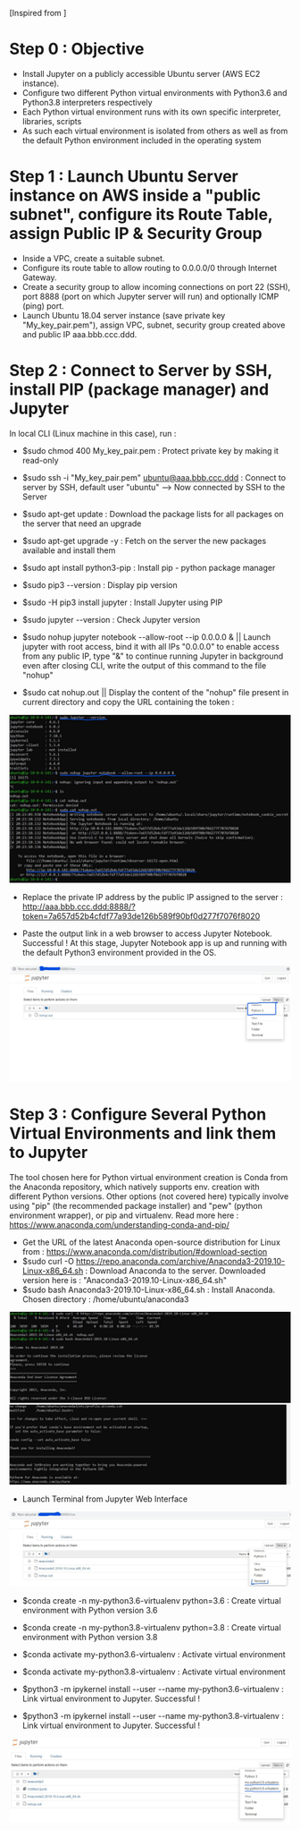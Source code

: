 [Inspired from ]

# Step 0 : Objective
- Install Jupyter on a publicly accessible Ubuntu server (AWS EC2 instance).
- Configure two different Python virtual environments with Python3.6 and Python3.8 interpreters respectively
- Each Python virtual environment runs with its own specific interpreter, libraries, scripts
- As such each virtual environment is isolated from others as well as from the default Python environment included in the operating system

# Step 1 : Launch Ubuntu Server instance on AWS inside a "public subnet", configure its Route Table, assign Public IP & Security Group
- Inside a VPC, create a suitable subnet.
- Configure its route table to allow routing to 0.0.0.0/0 through Internet Gateway.
- Create a security group to allow incoming connections on port 22 (SSH), port 8888 (port on which Jupyter server will run) and optionally ICMP (ping) port.
- Launch Ubuntu 18.04 server instance (save private key "My_key_pair.pem"), assign VPC, subnet, security group created above and public IP aaa.bbb.ccc.ddd.

# Step 2 : Connect to Server by SSH, install PIP (package manager) and Jupyter
In local CLI (Linux machine in this case), run :
- $sudo chmod 400 My_key_pair.pem : Protect private key by making it read-only
- $sudo ssh -i "My_key_pair.pem" ubuntu@aaa.bbb.ccc.ddd  :  Connect to server by SSH, default user "ubuntu" --> Now connected by SSH to the Server
- $sudo apt-get update : Download the package lists for all packages on the server that need an upgrade
- $sudo apt-get upgrade -y : Fetch on the server the new packages available and install them 

- $sudo apt install python3-pip : Install pip - python package manager
- $sudo pip3 --version    : Display pip version
- $sudo -H pip3 install jupyter  : Install Jupyter using PIP
- $sudo jupyter --version  : Check Jupyter version
- $sudo nohup jupyter notebook --allow-root --ip 0.0.0.0 &  || Launch jupyter with root access, bind it with all IPs "0.0.0.0" to enable access from any public IP, type "&" to continue running Jupyter in background even after closing CLI, write the output of this command to the file "nohup"
- $sudo cat nohup.out  || Display the content of the "nohup" file present in current directory and copy the URL containing the token : 
<img src="./nohup.out.jpg">

- Replace the private IP address by the public IP assigned to the server : http://aaa.bbb.ccc.ddd:8888/?token=7a657d52b4cfdf77a93de126b589f90bf0d277f7076f8020

- Paste the output link in a web browser to access Jupyter Notebook. Successful ! At this stage, Jupyter Notebook app is up and running with the default Python3 environment 
  provided in the OS.
<img src="./jupyter-notebook-ok.jpg">
 
# Step 3 : Configure Several Python Virtual Environments and link them to Jupyter

The tool chosen here for Python virtual environment creation is Conda from the Anaconda repository, which natively supports env. creation with different Python versions.
Other options (not covered here) typically involve using "pip" (the recommended package installer) and "pew" (python environment wrapper), or pip and virtualenv. 
Read more here : https://www.anaconda.com/understanding-conda-and-pip/

- Get the URL of the latest Anaconda open-source distribution for Linux from : https://www.anaconda.com/distribution/#download-section 
- $sudo curl -O https://repo.anaconda.com/archive/Anaconda3-2019.10-Linux-x86_64.sh  : Download Anaconda to the server. Downloaded version here is : "Anaconda3-2019.10-Linux-x86_64.sh"
- $sudo bash Anaconda3-2019.10-Linux-x86_64.sh  : Install Anaconda. Chosen directory : /home/ubuntu/anaconda3
<img src="./anaconda-installed-1.jpg">
<img src="./anaconda-installed-2.jpg">

- Launch Terminal from Jupyter Web Interface

<img src="./terminal-from-web-int.jpg">

- $conda create -n my-python3.6-virtualenv python=3.6  : Create virtual environment with Python version 3.6

- $conda create -n my-python3.8-virtualenv python=3.8  : Create virtual environment with Python version 3.8

- $conda activate my-python3.6-virtualenv  : Activate virtual environment

- $conda activate my-python3.8-virtualenv  : Activate virtual environment

- $python3 -m ipykernel install --user --name my-python3.6-virtualenv  : Link virtual environment to Jupyter. Successful !

- $python3 -m ipykernel install --user --name my-python3.8-virtualenv  : Link virtual environment to Jupyter. Successful !

<img src="./virtual-envs-added-to-jupyter.jpg">



